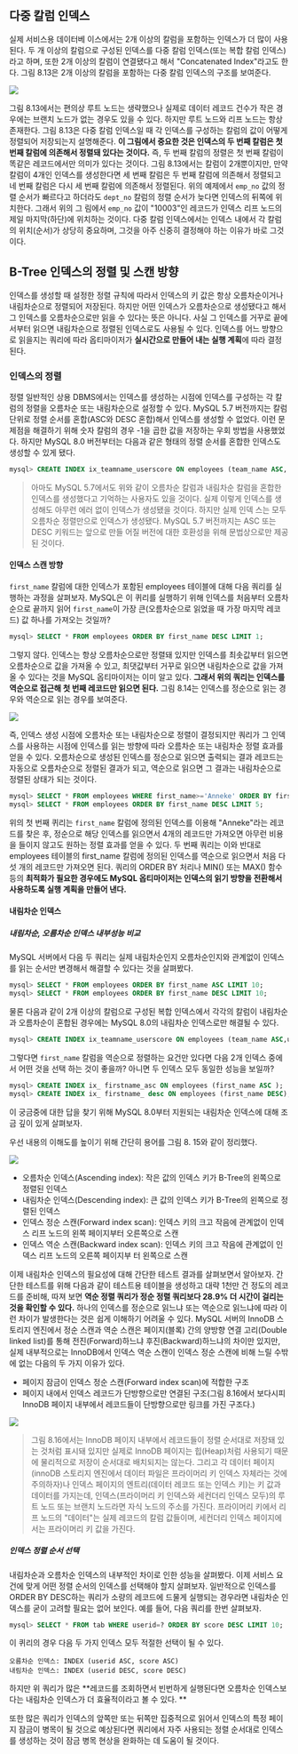 
## 다중 칼럼 인덱스
실제 서비스용 데이터베 이스에서는 2개 이상의 칼럼을 포함하는 인덱스가 더 많이 사용된다. 두 개 이상의 칼럼으로 구성된 인덱스를 다중 칼럼 인덱스(또는 복합 칼럼 인덱스)라고 하며, 또한 2개 이상의 칼럼이 연결됐다고 해서 "Concatenated Index"라고도 한다. 그림 8.13은 2개 이상의 칼럼을 포함하는 다중 칼럼 인덱스의 구조를 보여준다.

![](https://velog.velcdn.com/images/chocochip/post/73924d31-55d6-438a-a9f7-e31480214f06/image.jpg)

그림 8.13에서는 편의상 루트 노드는 생략했으나 실제로 데이터 레코드 건수가 작은 경우에는 브랜치 노드가 없는 경우도 있을 수 있다. 하지만 루트 노드와 리프 노드는 항상 존재한다. 그림 8.13은 다중 칼럼 인덱스일 때 각 인덱스를 구성하는 칼럼의 값이 어떻게 정렬되어 저장되는지 설명해준다. **이 그림에서 중요한 것은 인덱스의 두 번째 칼럼은 첫 번째 칼럼에 의존해서 정렬돼 있다는 것이다.** 즉, 두 번째 칼럼의 정렬은 첫 번째 칼럼이 똑같은 레코드에서만 의미가 있다는 것이다. 그림 8.13에서는 칼럼이 2개뿐이지만, 만약 칼럼이 4개인 인덱스를 생성한다면 세 번째 칼럼은 두 번째 칼럼에 의존해서 정렬되고 네 번째 칼럼은 다시 세 번째 칼럼에 의존해서 정렬된다. 위의 예제에서 `emp_no` 값의 정렬 순서가 빠르다고 하더라도 `dept_no` 칼럼의 정렬 순서가 늦다면 인덱스의 뒤쪽에 위치한다. 그래서 위의 그 림에서 `emp_no` 값이 "10003"인 레코드가 인덱스 리프 노드의 제일 마지막(하단)에 위치하는 것이다. 다중 칼럼 인덱스에서는 인덱스 내에서 각 칼럼의 위치(순서)가 상당히 중요하며, 그것을 아주 신중히 결정해야 하는 이유가 바로 그것이다.

## B-Tree 인덱스의 정렬 및 스캔 방향
인덱스를 생성할 때 설정한 정렬 규칙에 따라서 인덱스의 키 값은 항상 오름차순이거나 내림차순으로 정렬되어 저장된다. 하지만 어떤 인덱스가 오름차순으로 생성됐다고 해서 그 인덱스를 오름차순으로만 읽을 수 있다는 뜻은 아니다. 사실 그 인덱스를 거꾸로 끝에서부터 읽으면 내림차순으로 정렬된 인덱스로도 사용될 수 있다. 인덱스를 어느 방향으로 읽을지는 쿼리에 따라 옵티마이저가 **실시간으로 만들어 내는 실행 계획**에 따라 결정된다.

### 인덱스의 정렬
정렬 일반적인 상용 DBMS에서는 인덱스를 생성하는 시점에 인덱스를 구성하는 각 칼럼의 정렬을 오름차순 또는 내림차순으로 설정할 수 있다. MySQL 5.7 버전까지는 칼럼 단위로 정렬 순서를 혼합(ASC와 DESC 혼합)해서 인덱스를 생성할 수 없었다. 이런 문제점을 해결하기 위해 숫자 칼럼의 경우 -1을 곱한 값을 저장하는 우회 방법을 사용했었다. 하지만 MySQL 8.0 버전부터는 다음과 같은 형태의 정렬 순서를 혼합한 인덱스도 생성할 수 있게 됐다. 

```sql
mysql> CREATE INDEX ix_teamname_userscore ON employees (team_name ASC, user_score DESC);
```
> 아마도 MySQL 5.7에서도 위와 같이 오름차순 칼럼과 내림차순 칼럼을 혼합한 인덱스를 생성했다고 기억하는 사용자도 있을 것이다. 실제 이렇게 인덱스를 생성해도 아무런 에러 없이 인덱스가 생성됐을 것이다. 하지만 실제 인덱 스는 모두 오름차순 정렬만으로 인덱스가 생성됐다. MySQL 5.7 버전까지는 ASC 또는 DESC 키워드는 앞으로 만들 어질 버전에 대한 호환성을 위해 문법상으로만 제공된 것이다. 

#### 인덱스 스캔 방향
`first_name` 칼럼에 대한 인덱스가 포함된 employees 테이블에 대해 다음 쿼리를 실행하는 과정을 살펴보자. MySQL은 이 퀴리를 실행하기 위해 인덱스를 처음부터 오름차순으로 끝까지 읽어 `first_name`이 가장 큰(오름차순으로 읽었을 때 가장 마지막 레코드) 값 하나를 가져오는 것일까?

```sql
mysql> SELECT * FROM employees ORDER BY first_name DESC LIMIT 1; 
```

그렇지 않다. 인덱스는 항상 오름차순으로만 정렬돼 있지만 인덱스를 최솟값부터 읽으면 오름차순으로 값을 가져올 수 있고, 최댓값부터 거꾸로 읽으면 내림차순으로 값을 가져올 수 있다는 것을 MySQL 옵티마이저는 이미 알고 있다. **그래서 위의 쿼리는 인덱스를 역순으로 접근해 첫 번째 레코드만 읽으면 된다.** 그림 8.14는 인덱스를 정순으로 읽는 경우와 역순으로 읽는 경우를 보여준다.

![](https://velog.velcdn.com/images/chocochip/post/a336b8ed-8081-4cfd-9aa0-de58600fa902/image.jpg)

즉, 인덱스 생성 시점에 오름차순 또는 내림차순으로 정렬이 결정되지만 쿼리가 그 인덱스를 사용하는 시점에 인덱스를 읽는 방향에 따라 오름차순 또는 내림차순 정렬 효과를 얻을 수 있다. 오름차순으로 생성된 인덱스를 정순으로 읽으면 출력되는 결과 레코드는 자동으로 오름차순으로 정렬된 결과가 되고, 역순으로 읽으면 그 결과는 내림차순으로 정렬된 상태가 되는 것이다.

```sql
mysql> SELECT * FROM employees WHERE first_name>='Anneke' ORDER BY first_name ASC LIMIT 4; 
mysql> SELECT * FROM employees ORDER BY first_name DESC LIMIT 5; 
```
위의 첫 번째 퀴리는 `first_name` 칼럼에 정의된 인덱스를 이용해 "Anneke"라는 레코드를 찾은 후, 정순으로 해당 인덱스를 읽으면서 4개의 레코드만 가져오면 아무런 비용을 들이지 않고도 원하는 정렬 효과를 얻을 수 있다. 두 번째 쿼리는 이와 반대로 employees 테이블의 first_name 칼럼에 정의된 인덱스를 역순으로 읽으면서 처음 다섯 개의 레코드만 가져오면 된다. 쿼리의 ORDER BY 처리나 MIN() 또는 MAX() 함수 등의 **최적화가 필요한 경우에도 MySQL 옵티마이저는 인덱스의 읽기 방향을 전환해서 사용하도록 실행 계획을 만들어 낸다.**

#### 내림차순 인덱스

##### 내림차순, 오름차순 인덱스 내부성능 비교
MySQL 서버에서 다음 두 쿼리는 실제 내림차순인지 오름차순인지와 관계없이 인덱스를 읽는 순서만 변경해서 해결할 수 있다는 것을 살펴봤다.

```sql 
mysql> SELECT * FROM employees ORDER BY first_name ASC LIMIT 10; 
mysql> SELECT * FROM employees ORDER BY first_name DESC LIMIT 10; 
```

물론 다음과 같이 2개 이상의 칼럼으로 구성된 복합 인덱스에서 각각의 칼럼이 내림차순과 오름차순이 혼합된 경우에는 MySQL 8.0의 내림차순 인덱스로만 해결될 수 있다.
```sql
mysql> CREATE INDEX ix_teamname_userscore ON employees (team_name ASC,user_score DESC); 
```
그렇다면 `first_name` 칼럼을 역순으로 정렬하는 요건만 있다면 다음 2개 인덱스 중에서 어떤 것을 선택 하는 것이 좋을까? 아니면 두 인덱스 모두 동일한 성능을 보일까?

```sql
mysql> CREATE INDEX ix_ firstname_asc ON employees (first_name ASC ); 
mysql> CREATE INDEX ix_ firstname_ desc ON employees (first_name DESC); 
```
이 궁금중에 대한 답을 찾기 위해 MySQL 8.0부터 지원되는 내림차순 인덱스에 대해 조금 깊이 있게 살펴보자. 

우선 내용의 이해도를 높이기 위해 간단히 용어를 그림 8. 15와 같이 정리했다.

![](https://velog.velcdn.com/images/chocochip/post/ba345481-ae99-4754-9527-79e1c8030bf0/image.jpg)

- 오름차순 인덱스(Ascending index): 작은 값의 인덱스 키가 B-Tree의 왼쪽으로 정렬된 인덱스
- 내림차순 인덱스(Descending index): 큰 값의 인덱스 키가 B-Tree의 왼쪽으로 정렬된 인덱스 
- 인덱스 정순 스캔(Forward index scan): 인덱스 키의 크고 작음에 관계없이 인덱스 리프 노드의 왼쪽 페이지부터 오른쪽으로 스캔
- 인덱스 역순 스캔(Backward index scan): 인덱스 키의 크고 작음에 관계없이 인덱스 리프 노드의 오른쪽 페이지부 터 왼쪽으로 스캔 

이제 내림차순 인덱스의 필요성에 대해 간단한 테스트 결과를 살펴보면서 알아보자. 간단한 테스트를 위해 다음과 같이 테스트용 테이블을 생성하고 대략 1천만 건 정도의 레코드를 준비해, 따져 보면 **역순 정렬 쿼리가 정순 정렬 쿼리보다 28.9% 더 시간이 걸리는 것을 확인할 수 있다.** 하나의 인덱스를 정순으로 읽느냐 또는 역순으로 읽느냐에 따라 이런 차이가 발생한다는 것은 쉽게 이해하기 어려울 수 있다. MySQL 서버의 InnoDB 스토리지 엔진에서 정순 스캔과 역순 스캔은 페이지(블록) 간의 양방향 연결 고리(Double linked list)를 통해 전진(Forward)하느냐 후진(Backward)하느냐의 차이만 있지만, 실제 내부적으로는 InnoDB에서 인덱스 역순 스캔이 인덱스 정순 스캔에 비해 느릴 수밖에 없는 다음의 두 가지 이유가 있다.

- 페이지 잠금이 인덱스 정순 스캔(Forward index scan)에 적합한 구조 
- 페이지 내에서 인덱스 레코드가 단방향으로만 연결된 구조(그림 8.16에서 보다시피 InnoDB 페이지 내부에서 레코드들이 단방향으로만 링크를 가진 구조다.) 


![](https://velog.velcdn.com/images/chocochip/post/f096cd81-fc01-42d5-96da-2829fe253456/image.jpg)


> 그림 8.16에서는 InnoDB 페이지 내부에서 레코드들이 정렬 순서대로 저장돼 있는 것처럼 표시돼 있지만 실제로 InnoDB 페이지는 힙(Heap)처럼 사용되기 때문에 물리적으로 저장이 순서대로 배치되지는 않는다. 그리고 각 데이터 페이지(innoDB 스토리지 엔진에서 데이터 파일은 프라이머리 키 인덱스 자체라는 것에 주의하자)나 인덱스 페이지의 엔트리(데이터 레코드 또는 인덱스 키)는 키 값과 데이터를 가지는데, 인덱스(프라이머리 키 인덱스와 세컨더리 인덱스 모두)의 루트 노드 또는 브랜치 노드라면 자식 노드의 주소를 가진다. 프라이머리 키에서 리프 노드의 "데이터"는 실제 레코드의 칼럼 값들이며, 세컨더리 인덱스 페이지에서는 프라이머리 키 값을 가진다.

##### 인덱스 정렬 순서 선택
내림차순과 오름차순 인덱스의 내부적인 차이로 인한 성능을 살펴봤다. 이제 서비스 요건에 맞게 어떤 정렬 순서의 인덱스를 선택해야 할지 살펴보자. 일반적으로 인덱스를 ORDER BY DESC하는 쿼리가 소량의 레코드에 드물게 실행되는 경우라면 내림차순 인덱스를 굳이 고려할 필요는 없어 보인다. 예를 들어, 다음 쿼리를 한번 살펴보자. 
```sql
mysql> SELECT * FROM tab WHERE userid=? ORDER BY score DESC LIMIT 10;
```
이 퀴리의 경우 다음 두 가지 인덱스 모두 적절한 선택이 될 수 있다.
```
오름차순 인덱스: INDEX (userid ASC, score ASC) 
내림차순 인덱스: INDEX (userid DESC, score DESC) 
```
하지만 위 쿼리가 많은 **레코드를 조회하면서 빈번하게 실행된다면 오름차순 인덱스보다는 내림차순 인덱스가 더 효율적이라고 볼 수 있다. **

또한 많은 쿼리가 인덱스의 앞쪽만 또는 뒤쪽만 집중적으로 읽어서 인덱스의 특정 페이지 잠금이 병목이 될 것으로 예상된다면 쿼리에서 자주 사용되는 정렬 순서대로 인덱스를 생성하는 것이 잠금 병목 현상을 완화하는 데 도움이 될 것이다. 
